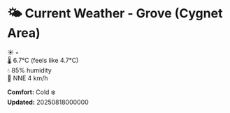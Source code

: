 # 🌤️ Current Weather - Grove (Cygnet Area)

☀️ **-**  
🌡️ 6.7°C (feels like 4.7°C)  
💧 85% humidity  
💨 NNE 4 km/h  

**Comfort:** Cold ❄️  
**Updated:** 20250818000000
